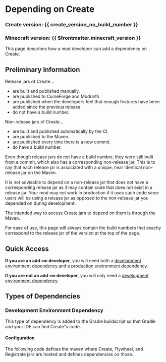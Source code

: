 <script setup>
{/* prettier-ignore */}
import {useData} from "vitepress";

const create_version_no_build_number = useData().frontmatter.value.create_version.split("-")[0];
</script>

# Depending on Create

### Create version: **{{ create_version_no_build_number }}**

### Minecraft version: **{{ $frontmatter.minecraft_version }}**

This page describes how a mod developer can add a dependency on Create.

## Preliminary Information

Release jars of Create...

- are built and published manually.
- are published to CurseForge and Modrinth.
- are published when the developers feel that enough features have been added since the previous release.
- do not have a build number.

Non-release jars of Create...

- are built and published automatically by the CI.
- are published to the Maven.
- are published every time there is a new commit.
- do have a build number.

Even though release jars do not have a build number, they were still built from a commit, which also has a corresponding
non-release jar. This is to say that each release jar is associated with a unique, near identical non-release jar on the
Maven.

It is not advisable to depend on a non-release jar that does not have a corresponding release jar as it may contain code
that does not exist in a release jar. Your mod may not work in production if it uses such code since users will be using
a release jar as opposed to the non-release jar you depended on during development.

The intended way to access Create jars to depend on them is through the Maven.

For ease of use, this page will always contain the build numbers that exactly correspond to the release jar of the
version at the top of the page.

## Quick Access

**If you are an add-on developer**, you will need both
a [development environment dependency](#development-environment-dependency) and
a [production environment dependency](#production-environment-dependency).

**If you are not an add-on developer**, you will only need
a [development environment dependency](#development-environment-dependency).

## Types of Dependencies

### Development Environment Dependency

This type of dependency is added to the Gradle buildscript so that Gradle and your IDE can find Create"s code.

#### Configuration

The following code defines the maven where Create, Flywheel,
and Registrate jars are hosted and defines dependencies on those.